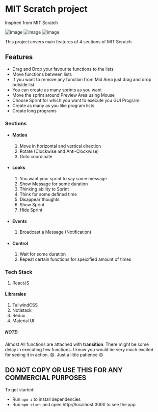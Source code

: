 # MIT Scratch project

Inspired from MIT Scratch


![image](https://user-images.githubusercontent.com/42883572/129966464-972f658a-fc79-481f-9983-69b795a2d701.png)
![image](https://user-images.githubusercontent.com/42883572/129966630-9dcbd470-d4c4-4c7d-b7eb-37496b770f08.png)
![image](https://user-images.githubusercontent.com/42883572/129966793-8ffc65fc-dae3-4395-877f-31de2b16768c.png)



This project covers main features of 4 sections of MIT Scratch

## Features
* Drag and Drop your favourite functions to the lists
* Move functions between lists
* If you want to remove any function from Mid Area just drag and drop outside list
* You can create as many sprints as you want
* Move the sprint around Preview Area using Mouse
* Choose Sprint for which you want to execute you GUI Program
* Create as many as you like program lists
* Create long programs

### Sections
* #### Motion
  1. Move in horizontal and vertical direction
  2. Rotate (Clockwise and Anti-Clockwise)
  3. Goto coordinate
* #### Looks
  1. You want your sprint to say some message
  2. Show Message for some duration
  3. Thinking ability to Sprint
  4. Think for some defined time
  5. Disappear thoughts
  6. Show Sprint
  7.  Hide Sprint
* #### Events
  1. Broadcast a Message (Notification)
* #### Control
  1. Wait for some duration
  2. Repeat certain functions for speicified amount of times

### Tech Stack
1. ReactJS

#### Libraraies
1. TailwindCSS
2. Notistack
3. Redux
4. Material UI

##### NOTE:
Almost All functions are attached with **transition**.
There might be some delay in executing few functions. I know you would be very much excited for seeing it in action. 😄. Just a little patience 😊

## DO NOT COPY OR USE THIS FOR ANY COMMERCIAL PURPOSES

To get started:

- Run `npm i` to install dependencies
- Run `npm start` and open http://localhost:3000 to see the app
